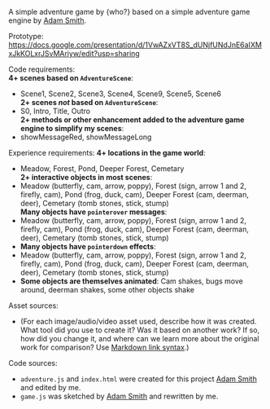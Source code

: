 A simple adventure game by {who?} based on a simple adventure game engine by [Adam Smith](https://github.com/rndmcnlly).

Prototype:
https://docs.google.com/presentation/d/1VwAZxVT8S_dUNjfUNdJnE6aIXMxJkKOLxrJSvMAriyw/edit?usp=sharing 

Code requirements:  
**4+ scenes based on `AdventureScene`**:  
- Scene1, Scene2, Scene3, Scene4, Scene9, Scene5, Scene6  
**2+ scenes *not* based on `AdventureScene`**:  
- S0, Intro, Title, Outro  
**2+ methods or other enhancement added to the adventure game engine to simplify my scenes**:
- showMessageRed, showMessageLong

Experience requirements:
**4+ locations in the game world**:  
- Meadow, Forest, Pond, Deeper Forest, Cemetary  
**2+ interactive objects in most scenes**:  
- Meadow (butterfly, cam, arrow, poppy), Forest (sign, arrow 1 and 2, firefly, cam), Pond (frog, duck, cam), Deeper Forest (cam, deerman, deer), Cemetary (tomb stones, stick, stump)  
**Many objects have `pointerover` messages**:  
- Meadow (butterfly, cam, arrow, poppy), Forest (sign, arrow 1 and 2, firefly, cam), Pond (frog, duck, cam), Deeper Forest (cam, deerman, deer), Cemetary (tomb stones, stick, stump)  
- **Many objects have `pointerdown` effects**:  
- Meadow (butterfly, cam, arrow, poppy), Forest (sign, arrow 1 and 2, firefly, cam), Pond (frog, duck, cam), Deeper Forest (cam, deerman, deer), Cemetary (tomb stones, stick, stump)
- **Some objects are themselves animated**: 
Cam shakes, bugs move around, deerman shakes, some other objects shake

Asset sources:
- (For each image/audio/video asset used, describe how it was created. What tool did you use to create it? Was it based on another work? If so, how did you change it, and where can we learn more about the original work for comparison? Use [Markdown link syntax](https://docs.github.com/en/get-started/writing-on-github/getting-started-with-writing-and-formatting-on-github/basic-writing-and-formatting-syntax#links).)

Code sources:
- `adventure.js` and `index.html` were created for this project [Adam Smith](https://github.com/rndmcnlly) and edited by me.
- `game.js` was sketched by [Adam Smith](https://github.com/rndmcnlly) and rewritten by me.